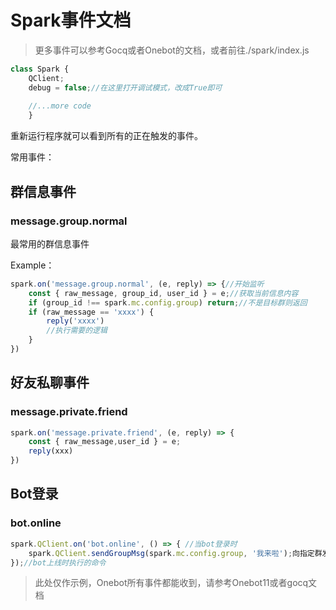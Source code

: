 # Spark事件文档

>更多事件可以参考Gocq或者Onebot的文档，或者前往./spark/index.js

```js
class Spark {
    QClient;
    debug = false;//在这里打开调试模式，改成True即可
    
    //...more code
    }
```

重新运行程序就可以看到所有的正在触发的事件。

常用事件：


## 群信息事件

### message.group.normal

最常用的群信息事件

Example：

```js
spark.on('message.group.normal', (e, reply) => {//开始监听
    const { raw_message, group_id, user_id } = e;//获取当前信息内容
    if (group_id !== spark.mc.config.group) return;//不是目标群则返回
    if (raw_message == 'xxxx') {
        reply('xxxx')
        //执行需要的逻辑
    }
})
```

## 好友私聊事件

### message.private.friend

```js
spark.on('message.private.friend', (e, reply) => {
    const { raw_message,user_id } = e;
    reply(xxx)
})
```

## Bot登录

### bot.online

```js
spark.QClient.on('bot.online', () => { //当bot登录时
    spark.QClient.sendGroupMsg(spark.mc.config.group, '我来啦');向指定群发送字符
});//bot上线时执行的命令

```

>此处仅作示例，Onebot所有事件都能收到，请参考Onebot11或者gocq文档

